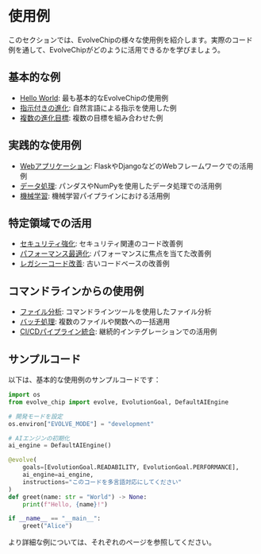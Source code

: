 # 使用例

このセクションでは、EvolveChipの様々な使用例を紹介します。実際のコード例を通して、EvolveChipがどのように活用できるかを学びましょう。

## 基本的な例

- [Hello World](./hello_world.md): 最も基本的なEvolveChipの使用例
- [指示付きの進化](./instructions.md): 自然言語による指示を使用した例
- [複数の進化目標](./multiple_goals.md): 複数の目標を組み合わせた例

## 実践的な使用例

- [Webアプリケーション](./web_app.md): FlaskやDjangoなどのWebフレームワークでの活用例
- [データ処理](./data_processing.md): パンダスやNumPyを使用したデータ処理での活用例
- [機械学習](./machine_learning.md): 機械学習パイプラインにおける活用例

## 特定領域での活用

- [セキュリティ強化](./security.md): セキュリティ関連のコード改善例
- [パフォーマンス最適化](./performance.md): パフォーマンスに焦点を当てた改善例
- [レガシーコード改善](./legacy_code.md): 古いコードベースの改善例

## コマンドラインからの使用例

- [ファイル分析](./cli_file_analysis.md): コマンドラインツールを使用したファイル分析
- [バッチ処理](./cli_batch.md): 複数のファイルや関数への一括適用
- [CI/CDパイプライン統合](./ci_cd.md): 継続的インテグレーションでの活用例

## サンプルコード

以下は、基本的な使用例のサンプルコードです：

```python
import os
from evolve_chip import evolve, EvolutionGoal, DefaultAIEngine

# 開発モードを設定
os.environ["EVOLVE_MODE"] = "development"

# AIエンジンの初期化
ai_engine = DefaultAIEngine()

@evolve(
    goals=[EvolutionGoal.READABILITY, EvolutionGoal.PERFORMANCE],
    ai_engine=ai_engine,
    instructions="このコードを多言語対応にしてください"
)
def greet(name: str = "World") -> None:
    print(f"Hello, {name}!")

if __name__ == "__main__":
    greet("Alice")
```

より詳細な例については、それぞれのページを参照してください。 